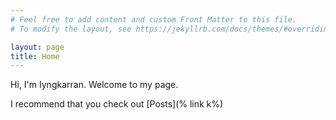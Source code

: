 ```yaml
---
# Feel free to add content and custom Front Matter to this file.
# To modify the layout, see https://jekyllrb.com/docs/themes/#overriding-theme-defaults

layout: page
title: Home
---
```


Hi, I'm Iyngkarran. Welcome to my page. 

I recommend that you check out [Posts](% link k%)

